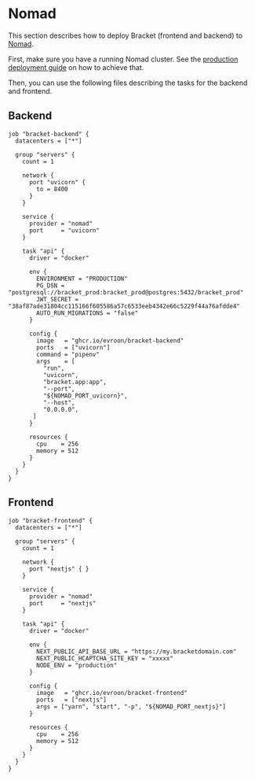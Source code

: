 # Nomad

This section describes how to deploy Bracket (frontend and backend) to
[Nomad](https://www.nomadproject.io).

First, make sure you have a running Nomad cluster. See the
[production deployment guide](https://developer.hashicorp.com/nomad/tutorials/enterprise/production-deployment-guide-vm-with-consul) on how to achieve that. <!-- markdownlint-disable-line line-length no-inline-html -->

Then, you can use the following files describing the tasks for the backend and frontend.

## Backend

```hcl
job "bracket-backend" {
  datacenters = ["*"]

  group "servers" {
    count = 1

    network {
      port "uvicorn" {
        to = 8400
      }
    }

    service {
      provider = "nomad"
      port     = "uvicorn"
    }

    task "api" {
      driver = "docker"
      
      env {
        ENVIRONMENT = "PRODUCTION"
        PG_DSN = "postgresql://bracket_prod:bracket_prod@postgres:5432/bracket_prod"
        JWT_SECRET = "38af87ade31804cc115166f605586a57c6533eeb4342e66c5229f44a76afdde4"
        AUTO_RUN_MIGRATIONS = "false"
      }

      config {
        image   = "ghcr.io/evroon/bracket-backend"
        ports   = ["uvicorn"]
        command = "pipenv"
        args    = [
          "run",
          "uvicorn",
          "bracket.app:app",
          "--port",
          "${NOMAD_PORT_uvicorn}",
          "--host",
          "0.0.0.0",
       ]
      }

      resources {
        cpu    = 256
        memory = 512
      }
    }
  }
}
```

## Frontend

```hcl
job "bracket-frontend" {
  datacenters = ["*"]

  group "servers" {
    count = 1

    network {
      port "nextjs" { }
    }

    service {
      provider = "nomad"
      port     = "nextjs"
    }

    task "api" {
      driver = "docker"
      
      env {
        NEXT_PUBLIC_API_BASE_URL = "https://my.bracketdomain.com"
        NEXT_PUBLIC_HCAPTCHA_SITE_KEY = "xxxxx"
        NODE_ENV = "production"
      }

      config {
        image   = "ghcr.io/evroon/bracket-frontend"
        ports   = ["nextjs"]
        args = ["yarn", "start", "-p", "${NOMAD_PORT_nextjs}"]
      }

      resources {
        cpu    = 256
        memory = 512
      }
    }
  }
}
```

